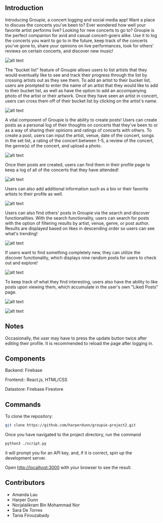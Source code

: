 ## Introduction

Introducing Groupie, a concert logging and social media app! Want a place to discuss the concerts you've been to? Ever wondered how well your favorite artist performs live? Looking for new concerts to go to? Groupie is the perfect companion for avid and casual concert-goers alike. Use it to log the concerts you want to go to in the future, keep track of the concerts you've gone to, share your opinions on live performances, look for others' reviews on certain concerts, and discover new music!

![alt text](https://github.com/harperdunn/groupie-project2/blob/main/images/welcome-page.jpg)

The "bucket list" feature of Groupie allows users to list artists that they would eventually like to see and track their progress through the list by crossing artists out as they see them.
To add an artist to their bucket list, users are prompted to enter the name of an artist that they would like to add to their bucket list, as well as have the option to add an accompanying photo of the artist or their artwork. Once they have seen an artist in concert, users can cross them off of their bucket list by clicking on the artist's name.

![alt text](https://github.com/harperdunn/groupie-project2/blob/main/images/Bucket%20List%20Page.jpg)

A vital component of Groupie is the ability to create posts! Users can create posts as a personal log of their thoughts on concerts that they've been to or as a way of sharing their opinions and ratings of concerts with others.
To create a post, users can input the artist, venue, date of the concert, songs in the set list, a rating of the concert between 1-5, a review of the concert, the genre(s) of the concert, and upload a photo.

![alt text](https://github.com/harperdunn/groupie-project2/blob/main/images/Create%20Post%20Page.jpg)

Once their posts are created, users can find them in their profile page to keep a log of all of the concerts that they have attended! 

![alt text](https://github.com/harperdunn/groupie-project2/blob/main/images/Profile-Page.jpg)

Users can also add additional information such as a bio or their favorite artists to their profile as well.

![alt text](https://github.com/harperdunn/groupie-project2/blob/main/images/edit-profile.jpg)

Users can also find others' posts in Groupie via the search and discover functionalities.
With the search functionality, users can search for posts with the option of filtering results by artist, venue, genre, or post author. Results are displayed based on likes in descending order so users can see what's trending!

![alt text](https://github.com/harperdunn/groupie-project2/blob/main/images/Search%20Page.jpg)

If users want to find something completely new, they can utilize the discover functionality, which displays nine random posts for users to check out and explore!

![alt text](https://github.com/harperdunn/groupie-project2/blob/main/images/Discover%20Page.jpg)

To keep track of what they find interesting, users also have the ability to like posts upon viewing them, which accumulate in the user's own "Liked Posts" page.

![alt text](https://github.com/harperdunn/groupie-project2/blob/main/images/Individual%20Post%20View.jpg)

![alt text](https://github.com/harperdunn/groupie-project2/blob/main/images/Liked%20Posts%20Page.jpg)

## Notes
Occasionally, the user may have to press the update button twice after editing their profile.
It is recommended to reload the page after logging in.

## Components

Backend: Firebase 

Frontend:: React.js, HTML/CSS

Datastore: Firebase Firestore



## Commands

To clone the repository:
```bash
git clone https://github.com/harperdunn/groupie-project2.git
```
Once you have navigated to the project directory, run the command 
```bash
python3 ./script.py
```

it will prompt you for an API key, and, if it is correct, spin up the development server. 

Open [http://localhost:3000](http://localhost:3000) with your browser to see the result.

## Contributors

* Amanda Lau
* Harper Dunn
* Norjalalikram Bin Mohammad Nor
* Sara De Torres
* Tania Firouzabady



